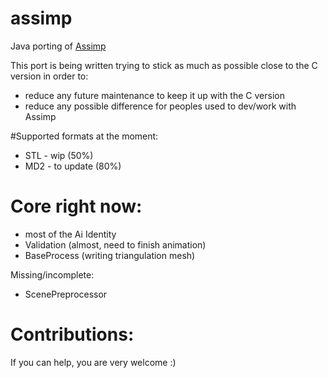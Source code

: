 # assimp

Java porting of [Assimp](https://github.com/assimp/assimp)

This port is being written trying to stick as much as possible close to the C version in order to:

- reduce any future maintenance to keep it up with the C version
- reduce any possible difference for peoples used to dev/work with Assimp

#Supported formats at the moment:

- STL - wip (50%)
- MD2 - to update (80%)

# Core right now:

- most of the Ai Identity
- Validation (almost, need to finish animation)
- BaseProcess (writing triangulation mesh)

Missing/incomplete:
- ScenePreprocessor


# Contributions:

If you can help, you are very welcome :)
